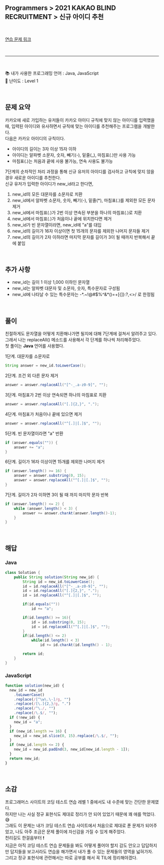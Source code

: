 ## **Programmers > 2021 KAKAO BLIND RECRUITMENT > 신규 아이디 추천**

</br>

[연습 문제 링크](https://programmers.co.kr/learn/courses/30/lessons/72410)

</br>

---

</br>

:books: 내가 사용한 프로그래밍 언어 : Java, JavaScript  
:roller_coaster: 난이도 : Level 1

</br>

## 문제 요약

카카오에 새로 가입하는 유저들이 카카오 아이디 규칙에 맞지 않는 아이디를 입력했을 때, 입력된 아이디와 유사하면서 규칙에 맞는 아이디를 추천해주는 프로그램을 개발한다.  
다음은 카카오 아이디의 규칙이다.

- 아이디의 길이는 3자 이상 15자 이하
- 아이디는 알파벳 소문자, 숫자, 빼기(-), 밑줄(\_), 마침표(.)만 사용 가능
- 마침표(.)는 처음과 끝에 사용 불가능, 연속 사용도 불가능

7단계의 순차적인 처리 과정을 통해 신규 유저의 아이디를 검사하고 규칙에 맞지 않을 경우 새로운 아이디를 추천한다.  
신규 유저가 입력한 아이디가 new_id라고 한다면,

1. new_id의 모든 대문자를 소문자로 치환
2. new_id에서 알파벳 소문자, 숫자, 빼기(-), 밑줄(\*), 마침표(.)를 제외한 모든 문자 제거
3. new_id에서 마침표(.)가 2번 이상 연속된 부분을 하나의 마침표(.)로 치환
4. new_id에서 마침표(.)가 처음이나 끝에 위치한다면 제거
5. new_id가 빈 문자열이라면, new_id에 "a"를 대입
6. new_id의 길이가 16자 이상이면 첫 15개의 문자를 제외한 나머지 문자들 제거
7. new_id의 길이가 2자 이하라면 마지막 문자를 길이가 3이 될 때까지 반복해서 끝에 붙임

</br>

## 추가 사항

- new_id는 길이 1 이상 1,000 이하인 문자열
- new_id는 알파벳 대문자 및 소문자, 숫자, 특수문자로 구성됨
- new_id에 나타날 수 있는 특수문자는 <span class="evidence">-\*.~!@#$%^&\*()=+[{]}:?,<>/</span> 로 한정됨

</br>

## 풀이

친절하게도 문자열을 어떻게 치환해나가면 될지에 대해 7단계에 걸쳐서 알려주고 있다.  
그래서 나는 replaceAll() 메소드를 사용해서 각 단계를 하나씩 처리해주었다.  
첫 풀이는 **Java** 언어를 사용했다.

1단계. 대문자를 소문자로

```java
String answer = new_id.toLowerCase();
```

2단계. 조건 외 다른 문자 제거

```java
answer = answer.replaceAll("[^-_.a-z0-9]", "");
```

3단계. 마침표가 2번 이상 연속되면 하나의 마침표로 치환

```java
answer = answer.replaceAll("[.]{2,}", ".");
```

4단계. 마침표가 처음이나 끝에 있으면 제거

```java
answer = answer.replaceAll("^[.]|[.]$", "");
```

5단계. 빈 문자열이라면 "a" 반환

```java
if (answer.equals("")) {
    answer += "a";
}
```

6단계. 길이가 16자 이상이면 15개를 제외한 나머지 제거

```java
if (answer.length() >= 16) {
    answer = answer.substring(0, 15);
    answer = answer.replaceAll("^[.]|[.]$", "");
}
```

7단계. 길이가 2자 이하면 3이 될 때 까지 마지막 문자 반복

```java
if (answer.length() <= 2) {
    while (answer.length() < 3) {
        answer += answer.charAt(answer.length()-1);
    }
}
```

</br>

## 해답

### **Java**

```java
class Solution {
    public String solution(String new_id) {
        String id = new_id.toLowerCase();
        id = id.replaceAll("[^-_.a-z0-9]", "");
        id = id.replaceAll("[.]{2,}", ".");
        id = id.replaceAll("^[.]|[.]$", "");

        if(id.equals(""))
            id += "a";

        if(id.length() >= 16){
            id = id.substring(0, 15);
            id = id.replaceAll("^[.]|[.]$", "");
        }
        if(id.length() <= 2)
            while(id.length() < 3)
                id += id.charAt(id.length() - 1);

        return id;
    }
}
```

### **JavaScript**

```javascript
function solution(new_id) {
  new_id = new_id
    .toLowerCase()
    .replace(/[^\w\.\-]/g, "")
    .replace(/[\.]{2,}/g, ".")
    .replace(/^\./, "")
    .replace(/\.$/, "");
  if (!new_id) {
    new_id = "a";
  }
  if (new_id.length >= 16) {
    new_id = new_id.slice(0, 15).replace(/\.$/, "");
  }
  if (new_id.length <= 2) {
    new_id = new_id.padEnd(3, new_id[new_id.length - 1]);
  }
  return new_id;
}
```

</br>

## 소감

프로그래머스 사이트의 코딩 테스트 연습 레벨 1 중에서도 내 수준에 맞는 간단한 문제였다.  
하지만 나는 사실 정규 표현식도 제대로 정리가 안 되어 있었기 때문에 꽤 애를 먹었다. :sweat_smile:  
그래도 이 문제는 내가 코딩 테스트 연습 사이트에서 처음으로 제대로 푼 문제가 되어주었고, 나도 아주 조금은 문제 풀이에 자신감을 가질 수 있게 해주었다.  
천리길도 한걸음부터 :exclamation:  
지금은 아직 코딩 테스트 연습 문제들을 봐도 어떻게 풀어야 할지 감도 안오고 답답하지만 답지들을 보고서라도 연습을 해가면서 내가 풀 수 있는 문제들의 영역을 넓혀가자.  
그리고 정규 표현식에 관련해서는 따로 공부를 해서 꼭 TIL에 정리해야겠다.
